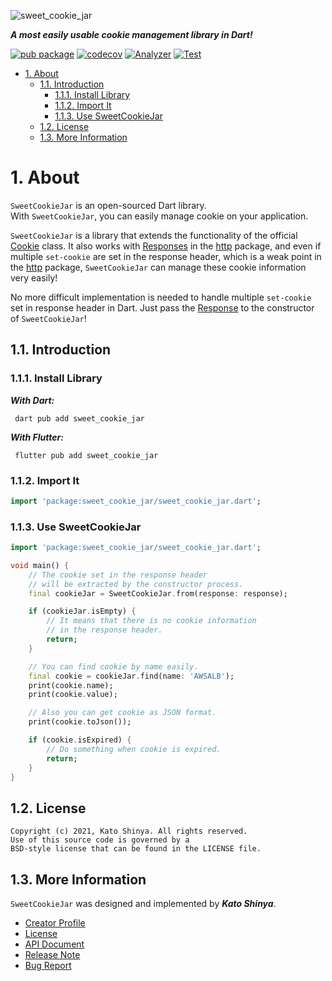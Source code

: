 ![sweet_cookie_jar](https://user-images.githubusercontent.com/13072231/145067729-a8ac198a-e157-484a-8834-c74ca3470616.png)

**_A most easily usable cookie management library in Dart!_**

[![pub package](https://img.shields.io/pub/v/sweet_cookie_jar.svg)](https://pub.dev/packages/sweet_cookie_jar)
[![codecov](https://codecov.io/gh/myConsciousness/sweet-cookie-jar/branch/main/graph/badge.svg?token=2JMUAZOIGB)](https://codecov.io/gh/myConsciousness/sweet-cookie-jar)
[![Analyzer](https://github.com/myConsciousness/sweet-cookie-jar/actions/workflows/analyzer.yml/badge.svg)](https://github.com/myConsciousness/sweet-cookie-jar/actions/workflows/analyzer.yml)
[![Test](https://github.com/myConsciousness/sweet-cookie-jar/actions/workflows/test.yml/badge.svg)](https://github.com/myConsciousness/sweet-cookie-jar/actions/workflows/test.yml)

<!-- TOC -->

- [1. About](#1-about)
  - [1.1. Introduction](#11-introduction)
    - [1.1.1. Install Library](#111-install-library)
    - [1.1.2. Import It](#112-import-it)
    - [1.1.3. Use SweetCookieJar](#113-use-sweetcookiejar)
  - [1.2. License](#12-license)
  - [1.3. More Information](#13-more-information)

<!-- /TOC -->

# 1. About

`SweetCookieJar` is an open-sourced Dart library.</br>
With `SweetCookieJar`, you can easily manage cookie on your application.

`SweetCookieJar` is a library that extends the functionality of the official [Cookie](https://api.flutter.dev/flutter/dart-io/Cookie-class.html) class. It also works with [Responses](https://pub.dev/documentation/http/latest/http/Response-class.html) in the [http](https://pub.dev/packages/http) package, and even if multiple `set-cookie` are set in the response header, which is a weak point in the [http](https://pub.dev/packages/http) package, `SweetCookieJar` can manage these cookie information very easily!

No more difficult implementation is needed to handle multiple `set-cookie` set in response header in Dart. Just pass the [Response](https://pub.dev/documentation/http/latest/http/Response-class.html) to the constructor of `SweetCookieJar`!

## 1.1. Introduction

### 1.1.1. Install Library

**_With Dart:_**

```terminal
 dart pub add sweet_cookie_jar
```

**_With Flutter:_**

```terminal
 flutter pub add sweet_cookie_jar
```

### 1.1.2. Import It

```dart
import 'package:sweet_cookie_jar/sweet_cookie_jar.dart';
```

### 1.1.3. Use SweetCookieJar

```dart
import 'package:sweet_cookie_jar/sweet_cookie_jar.dart';

void main() {
    // The cookie set in the response header
    // will be extracted by the constructor process.
    final cookieJar = SweetCookieJar.from(response: response);

    if (cookieJar.isEmpty) {
        // It means that there is no cookie information
        // in the response header.
        return;
    }

    // You can find cookie by name easily.
    final cookie = cookieJar.find(name: 'AWSALB');
    print(cookie.name);
    print(cookie.value);

    // Also you can get cookie as JSON format.
    print(cookie.toJson());

    if (cookie.isExpired) {
        // Do something when cookie is expired.
        return;
    }
}
```

## 1.2. License

```license
Copyright (c) 2021, Kato Shinya. All rights reserved.
Use of this source code is governed by a
BSD-style license that can be found in the LICENSE file.
```

## 1.3. More Information

`SweetCookieJar` was designed and implemented by **_Kato Shinya_**.

- [Creator Profile](https://github.com/myConsciousness)
- [License](https://github.com/myConsciousness/sweet-cookie-jar/blob/main/LICENSE)
- [API Document](https://pub.dev/documentation/sweet_cookie_jar/latest/sweet_cookie_jar/sweet_cookie_jar-library.html)
- [Release Note](https://github.com/myConsciousness/sweet-cookie-jar/releases)
- [Bug Report](https://github.com/myConsciousness/sweet-cookie-jar/issues)
